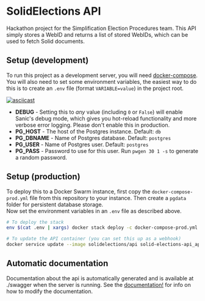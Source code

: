 # SolidElections API
Hackathon project for the Simplification Election Procedures team. This API simply stores a WebID and returns a list of stored WebIDs, which can be used to fetch Solid documents.


## Setup (development)
To run this project as a development server, you will need [docker-compose](https://docs.docker.com/compose/install/). You will also need to set some environment variables, the easiest way to do this is to create an `.env` file (format `VARIABLE=value`) in the project root.

[![asciicast](https://asciinema.org/a/7U61VYBxH6xwjn6CUsb1X7byW.svg)](https://asciinema.org/a/7U61VYBxH6xwjn6CUsb1X7byW)

- **DEBUG** - Setting this to *any* value (including `0` or `False`) will enable Sanic's debug mode, which gives you hot-reload functionality and more verbose error logging. Please don't enable this in production.
- **PG_HOST** - The host of the Postgres instance. Default: `db`
- **PG_DBNAME** - Name of Postgres database. Default: `postgres`
- **PG_USER** - Name of Postgres user. Default: `postgres`
- **PG_PASS** - Password to use for this user. Run `pwgen 30 1 -s` to generate a random password.


## Setup (production)
To deploy this to a Docker Swarm instance, first copy the `docker-compose-prod.yml` file from this repository to your instance. Then create a `pgdata` folder for persistent database storage.  
Now set the environment variables in an `.env` file as described above.

```bash
# To deploy the stack
env $(cat .env | xargs) docker stack deploy -c docker-compose-prod.yml solid-elections-api

# To update the API container (you can set this up as a webhook)
docker service update --image solidelections/api solid-elections-api_api
```

## Automatic documentation
Documentation about the api is automatically generated and is available at ./swagger when the server is running.
See the [documentation!](https://sanic-openapi.readthedocs.io/en/stable/index.html) for info on how to modify the documentation.
